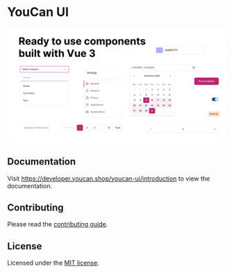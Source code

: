 # YouCan UI

![hero](/banner.jpg)

## Documentation

Visit <https://developer.youcan.shop/youcan-ui/introduction> to view the documentation.

## Contributing

Please read the [contributing guide](/CONTRIBUTING.md).

## License

Licensed under the [MIT license](/LICENSE.md).
